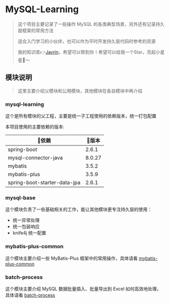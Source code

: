 # MySQL-Learning

> 这个项目主要记录了一些操作 MySQL 的各类典型场景，另外还有记录持久层框架的常用方法
>
> 适合入门学习的小伙伴，也可以作为平时开发持久层代码时参考的资源
>
> 我的知识库👉[Javrin](https://github.com/gelald/javrin)，希望可以帮到你！希望可以给我一个Star，亮起小星星🌟～

## 模块说明

> 这里主要介绍父模块和公用模块，其他模块在各自模块中再介绍

### mysql-learning

这个是所有模块的父工程，主要是统一子工程使用的依赖版本，统一打包配置

本项目使用的主要依赖的版本:

| 🔧依赖                         | 📖版本    |
|------------------------------|---------|
| spring-boot                  | 2.6.1   |
| mysql-connector-java         | 8.0.27  |
| mybatis                      | 3.5.2   |
| mybatis-plus                 | 3.5.9   |
| spring-boot-starter-data-jpa | 2.6.1   |

### mysql-base

这个模块负责了一些基础相关的工作，能让其他模块更专注持久层的使用：

- 统一异常处理
- 统一包装响应
- knife4j 统一配置

### mybatis-plus-common

这个模块主要介绍一些 MyBatis-Plus 框架中的常用操作，具体请看 [mybatis-plus-common](mybatis-plus-common/README.md)

### batch-process

这个模块主要介绍 MySQL 数据批量插入、批量导出到 Excel 如何高效地处理，具体请看 [batch-process](batch-process/README.md)